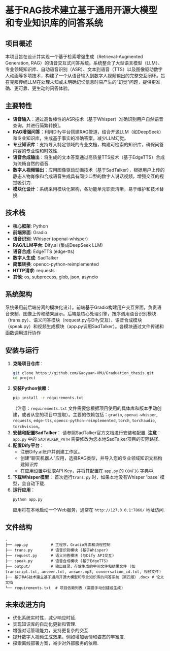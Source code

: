 # 基于RAG技术建立基于通用开源大模型和专业知识库的问答系统

## 项目概述

本项目旨在设计并实现一个基于检索增强生成（Retrieval-Augmented Generation, RAG）的语音交互式问答系统。系统整合了大型语言模型（LLM）、专业领域知识库、自动语音识别（ASR）、文本到语音（TTS）以及图像驱动数字人动画等多项技术，构建了一个从语音输入到数字人视频输出的完整交互闭环。旨在克服传统LLM在处理未知或未明确记忆信息时易产生的“幻觉”问题，提供更准确、更可靠、更生动的问答体验。

## 主要特性

  * **语音输入**：通过高鲁棒性的ASR技术（基于Whisper）准确识别用户自然语音查询，并进行简繁转换]。
  * **RAG增强问答**：利用Dify平台搭建RAG管道，结合开源LLM（如DeepSeek）和专业知识库，生成基于事实的准确答案，减少LLM幻觉。
  * **专业知识库**：支持导入特定领域的专业文档，构建可检索的知识库，确保问答内容的专业性和时效性.
  * **语音合成输出**：将生成的文本答案通过高质量TTS技术（基于EdgeTTS）合成为流畅自然的语音.
  * **数字人视频输出**：应用图像驱动动画技术（基于SadTalker），根据用户上传的静态人物肖像和合成语音生成具有同步口型的数字人说话视频，增强交互的视觉吸引力.
  * **模块化设计**：系统采用模块化架构，各功能单元职责清晰，易于维护和技术替换.

## 技术栈

  * **核心框架**: Python
  * **前端界面**: Gradio
  * **语音识别**: Whisper (openai-whisper)
  * **RAG/LLM平台**: Dify.ai (集成DeepSeek LLM)
  * **语音合成**: EdgeTTS (edge-tts)
  * **数字人生成**: SadTalker
  * **简繁转换**: opencc-python-reimplemented
  * **HTTP请求**: requests
  * **其他**: os, subprocess, glob, json, asyncio

## 系统架构

系统采用前后端分离的模块化设计。前端基于Gradio构建用户交互界面，负责语音录制、图像上传和结果展示。后端是核心处理引擎，按序调用语音识别模块（trans.py）、语义问答模块（request.py与Dify交互）、语音合成模块（speak.py）和视频生成模块（app.py调用SadTalker）。各模块通过文件传递和函数调用进行协作

## 安装与运行

1.  **克隆项目仓库**：
    ```bash
    git clone https://github.com/Gaoyuan-XMU/Graduation_thesis.git
    cd project
    ```
2.  **安装Python依赖**：
    ```bash
    pip install -r requirements.txt
    ```
    （注意：`requirements.txt` 文件需要您根据项目使用的具体库和版本手动创建，或者从您的项目中提取）。主要的依赖包括：`gradio`, `openai-whisper`, `requests`, `edge-tts`, `opencc-python-reimplemented`, `torch`, `torchaudio`, `torchvision`。
3.  **安装和配置SadTalker**：
    请参照SadTalker官方文档进行安装和配置. **注意**：`app.py` 中的 `SADTALKER_PATH` 需要修改为您本地SadTalker项目的实际路径.
4.  **配置Dify平台**：
      * 注册Dify.ai账户并创建工作区。
      * 创建“聊天机器人”应用，选择RAG类型，并导入您的专业领域知识文档构建知识库
      * 在应用设置中获取API Key，并将其配置在 `app.py` 的 `CONFIG` 字典中.
5.  **下载Whisper模型**：
    首次运行`trans.py` 时，如果本地没有Whisper 'base' 模型，会自动下载.
6.  **运行应用**：
    ```bash
    python app.py
    ```
    应用将在本地启动一个Web服务，通常在 `http://127.0.0.1:7860/` 地址访问.

## 文件结构

```
.
├── app.py          # 主程序，Gradio界面和流程控制 
├── trans.py        # 语音识别模块 (基于Whisper) 
├── request.py      # 语义问答模块 (与Dify API交互) 
├── speak.py        # 语音合成模块 (基于EdgeTTS) 
├── output/         # 输出目录，存放生成的中间文件和结果文件 (如transcript.txt, answer.txt, answer.mp3, conversation_id.txt, 视频文件) 
├── 基于RAG技术建立基于通用开源大模型和专业知识库的问答系统（第四版）.docx # 论文文档 
└── requirements.txt  # 项目依赖列表 (需要手动创建或生成)
```

## 未来改进方向

  * 优化系统实时性，减少响应时延.
  * 实现知识库的自动化更新和管理.
  * 增强对话管理能力，支持更复杂的交互.
  * 提升数字人视频生成效果，例如增加表情和姿态的丰富度.
  * 探索离线部署方案，减少对外部服务的依赖.
